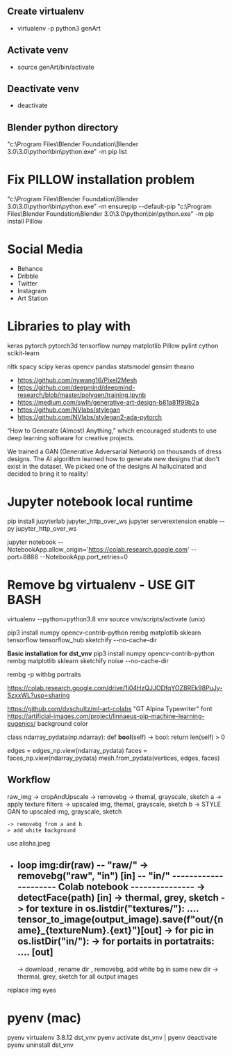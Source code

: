 ## Create virtualenv 
- virtualenv -p python3 genArt
## Activate venv
- source genArt/bin/activate
## Deactivate venv
- deactivate

## Blender python directory
"c:\Program Files\Blender Foundation\Blender 3.0\3.0\python\bin\python.exe" -m pip list

# Fix PILLOW installation problem
"c:\Program Files\Blender Foundation\Blender 3.0\3.0\python\bin\python.exe" -m ensurepip --default-pip
"c:\Program Files\Blender Foundation\Blender 3.0\3.0\python\bin\python.exe" -m pip install Pillow


# Social Media
- Behance
- Dribble
- Twitter
- Instagram
- Art Station
  
# Libraries to play with
keras
pytorch
pytorch3d
tensorflow
numpy
matplotlib
Pillow
pylint
cython
scikit-learn

nltk
spacy
scipy
keras
opencv
pandas
statsmodel
gensim
theano

- https://github.com/nywang16/Pixel2Mesh
- https://github.com/deepmind/deepmind-research/blob/master/polygen/training.ipynb
- https://medium.com/swlh/generative-art-design-b81a81f99b2a
- https://github.com/NVlabs/stylegan
- https://github.com/NVlabs/stylegan2-ada-pytorch

“How to Generate (Almost) Anything,” which encouraged students to use deep learning software for creative projects.


We trained a GAN (Generative Adversarial Network) on thousands of dress designs. The AI algorithm learned how to generate new designs that don't exist in the dataset. We picked one of the designs AI hallucinated and decided to bring it to reality! 

# Jupyter notebook local runtime
pip install jupyterlab jupyter_http_over_ws
jupyter serverextension enable --py jupyter_http_over_ws


jupyter notebook --NotebookApp.allow_origin='https://colab.research.google.com' --port=8888 --NotebookApp.port_retries=0

# Remove bg virtualenv - USE GIT BASH
virtualenv --python=python3.8 vnv
source vnv/scripts/activate (unix) 

pip3 install numpy opencv-contrib-python rembg matplotlib sklearn tensorflow tensorflow_hub sketchify --no-cache-dir


**Basic installation for dst_vnv**
pip3 install numpy opencv-contrib-python rembg matplotlib sklearn sketchify noise --no-cache-dir

rembg -p withbg portraits


https://colab.research.google.com/drive/1i04HzQJJODfqYOZ8REk98PuJy-SzxxWL?usp=sharing


https://github.com/dvschultz/ml-art-colabs
"GT Alpina Typewriter" font
https://artificial-images.com/project/linnaeus-pip-machine-learning-eugenics/ background color


class ndarray_pydata(np.ndarray):
    def __bool__(self) -> bool:
        return len(self) > 0

edges = edges_np.view(ndarray_pydata)
faces = faces_np.view(ndarray_pydata)
mesh.from_pydata(vertices, edges, faces)


## Workflow
raw_img -> cropAndUpscale -> removebg 
    -> themal, grayscale, sketch
    a -> apply texture filters 
        -> upscaled img, themal, grayscale, sketch
    b -> STYLE GAN to upscaled img, grayscale, sketch
    
    -> removebg from a and b 
    > add white background


use alisha.jpeg
- loop  img:dir(raw)            -- "raw/"
  -> removebg("raw", "in") [in] -- "in/"
  --------------------- Colab notebook ---------------
  -> detectFace(path) [in]
  -> thermal, grey, sketch
  -> for texture in os.listdir("textures/"):
              ....
              tensor_to_image(output_image).save(f"out/{name}_{textureNum}.{ext}")[out]
  -> for pic in os.listDir("in/"):
    -> for portaits in portatraits:
        .... [out]
  -----------------------------------------------------
  -> download , rename dir , removebg, add white bg in same new dir
  -> thermal, grey, sketch for all output images
  
replace img eyes

# pyenv (mac)
pyenv virtualenv 3.8.12 dst_vnv
pyenv activate dst_vnv | pyenv deactivate
pyenv uninstall dst_vnv      
